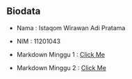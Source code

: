 ## Biodata
- Nama  : Istaqom Wirawan Adi Pratama
- NIM   : 11201043

- Markdown Minggu 1 : [Click Me](tugas%201/minggu%201.md)
- Markdown Minggu 2 : [Click Me](tugas%202/minggu%202.md)